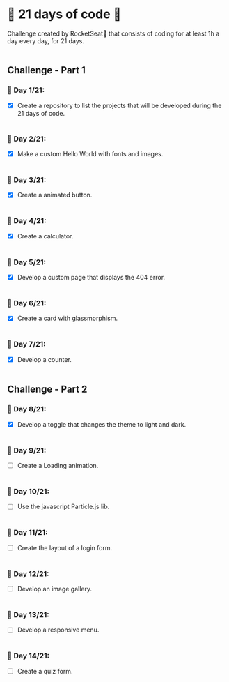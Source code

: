 # 📆 21 days of code 🚀

Challenge created by RocketSeat🚀 that consists of coding for at least 1h a day every day, for 21 days.
<br>
<br>

## Challenge - Part 1

### 📆 Day 1/21:

- [x] Create a repository to list the projects that will be developed during the 21 days of code. <br> <br>

### 📆 Day 2/21:

- [x] Make a custom Hello World with fonts and images. <br> <br>

### 📆 Day 3/21:

- [x] Create a animated button. <br> <br>

### 📆 Day 4/21:

- [x] Create a calculator. <br> <br>

### 📆 Day 5/21:

- [x] Develop a custom page that displays the 404 error. <br> <br>

### 📆 Day 6/21:

- [x] Create a card with glassmorphism. <br> <br>

### 📆 Day 7/21:

- [x] Develop a counter. <br> <br>

## Challenge - Part 2

### 📆 Day 8/21:

- [x] Develop a toggle that changes the theme to light and dark. <br> <br>

### 📆 Day 9/21:

- [ ] Create a Loading animation. <br> <br>

### 📆 Day 10/21:

- [ ] Use the javascript Particle.js lib. <br> <br>

### 📆 Day 11/21:

- [ ] Create the layout of a login form. <br> <br>

### 📆 Day 12/21:

- [ ] Develop an image gallery. <br> <br>

### 📆 Day 13/21:

- [ ] Develop a responsive menu. <br> <br>

### 📆 Day 14/21:

- [ ] Create a quiz form. <br> <br>
